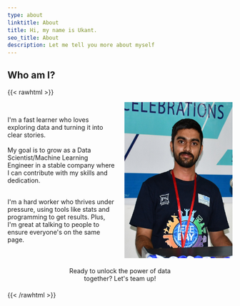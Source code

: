 ```yaml
---
type: about
linktitle: About
title: Hi, my name is Ukant.
seo_title: About
description: Let me tell you more about myself
---
```


## Who am I?

{{< rawhtml >}}

 <!-- <style>
        .image-container {
            border: 0px solid #ccc; /* Set border properties */
            padding: 10px; /* Optional: Add padding to increase space between border and image */
            display: inline-block; /* Display as inline-block to only take as much width as needed */
        }

        /* Optional: Add some styles for better aesthetics */
        body {
            font-family: Arial, sans-serif;
            line-height: 1.6;
            margin: 20px;
        }
    </style> -->
<style>
        .cl-container {
            display: flex;
            justify-content: space-between;
        }

        .tl-text {
            width: 48%; /* Adjust the width as needed */
        }

        .im-image {
            width: 48%; /* Adjust the width as needed */
        }
</style>

<div class="cl-container">
    <div class="tl-text">
<br>

I'm a fast learner who loves exploring data and turning it into clear stories.
<br>
<br>
My goal is to grow as a Data Scientist/Machine Learning Engineer in a stable company where I can contribute with my skills and dedication.
<br>
<br>

I'm a hard worker who thrives under pressure, using tools like stats and programming to get results. Plus, I'm great at talking to people to ensure everyone's on the same page.

</div>

 <div class="im-image">

<div class="image-container">
 <img src="ukant-cv.jpg" alt="Example Image" width="300" height="350" align="center">
 </div>

</div>
</div>

<div style="text-align: center;
            margin: auto;
            width: 50%; /* Adjust the width as needed */
            padding: 20px;
            /* border: 1px solid #ccc; */
            ">
Ready to unlock the power of data together? Let's team up!
</div>
{{< /rawhtml >}}

<!-- ## My Experience
Integer est purus, aliquam ac enim aliquet, viverra sodales mauris. Integer neque sapien, fermentum sit amet augue in, vulputate pellentesque turpis. Quisque eget blandit turpis, in semper lectus. -->
